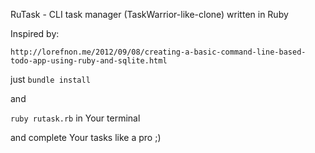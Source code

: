 RuTask -  CLI task manager (TaskWarrior-like-clone) written in Ruby

Inspired by:

`http://lorefnon.me/2012/09/08/creating-a-basic-command-line-based-todo-app-using-ruby-and-sqlite.html`

just `bundle install`

and

`ruby rutask.rb` in Your terminal

and complete Your tasks like a pro ;)
